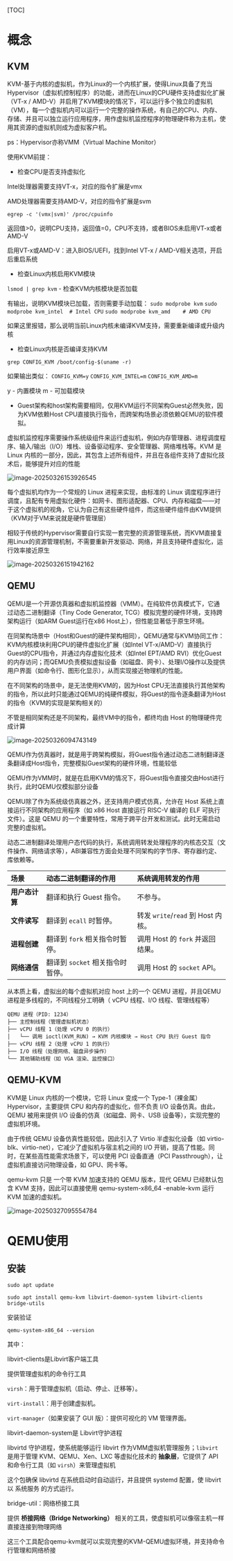[TOC]

# 概念

## KVM

KVM-基于内核的虚拟机，作为Linux的一个内核扩展，使得Linux具备了充当Hypervisor（虚拟机控制程序）的功能，进而在Linux的CPU硬件支持虚拟化扩展（VT-x / AMD-V）并启用了KVM模块的情况下，可以运行多个独立的虚拟机（VM），每一个虚拟机内可以运行一个完整的操作系统，有自己的CPU、内存、存储、并且可以独立运行应用程序，用作虚拟机监控程序的物理硬件称为主机，使用其资源的虚拟机则成为虚拟客户机。

ps：Hypervisor亦称VMM（Virtual Machine Monitor）

使用KVM前提：

- 检查CPU是否支持虚拟化

Intel处理器需要支持VT-x，对应的指令扩展是vmx

AMD处理器需要支持AMD-V，对应的指令扩展是svm

`egrep -c '(vmx|svm)' /proc/cpuinfo`

返回值>0，说明CPU支持，返回值=0，CPU不支持，或者BIOS未启用VT-x或者AMD-V

启用VT-x或AMD-V：进入BIOS/UEFI，找到Intel VT-x / AMD-V相关选项，开启后重启系统



- 检查Linux内核启用KVM模块

`lsmod | grep kvm` - 检查KVM内核模块是否加载

有输出，说明KVM模块已加载，否则需要手动加载：
`sudo modprobe kvm`
`sudo modprobe kvm_intel  # Intel CPU`
`sudo modprobe kvm_amd    # AMD CPU`

如果这里报错，那么说明当前Linux内核未编译KVM支持，需要重新编译或升级内核



- 检查Linux内核是否编译支持KVM

`grep CONFIG_KVM /boot/config-$(uname -r)`

如果输出类似：
`CONFIG_KVM=y`
`CONFIG_KVM_INTEL=m`
`CONFIG_KVM_AMD=m`

y - 内置模块    m - 可加载模块

- Guest架构和host架构需要相同，仅用KVM运行不同架构Guest必然失败，因为KVM依赖Host CPU直接执行指令，而跨架构场景必须依赖QEMU的软件模拟。

  

虚拟机监控程序需要操作系统级组件来运行虚拟机，例如内存管理器、进程调度程序、输入/输出（I/O）堆栈、设备驱动程序、安全管理器、网络堆栈等。KVM 是 Linux 内核的一部分，因此，其包含上述所有组件，并且在各组件支持了虚拟化技术后，能够提升对应的性能

![image-20250326153926545](https://raw.githubusercontent.com/upsetgrass/typora_pic_bed/main/image-20250326153926545.png)

每个虚拟机均作为一个常规的 Linux 进程来实现，由标准的 Linux 调度程序进行调度，且配有专用虚拟化硬件：如网卡、图形适配器、CPU、内存和磁盘——对于这个虚拟机的视角，它认为自己有这些硬件组件，而这些硬件组件由KVM提供（KVM对于VM来说就是硬件管理层）

相较于传统的Hypervisor需要自行实现一套完整的资源管理系统，而KVM直接复用Linux的资源管理机制，不需要重新开发驱动、网络，并且支持硬件虚拟化，运行效率接近原生

![image-20250326151942162](https://raw.githubusercontent.com/upsetgrass/typora_pic_bed/main/image-20250326151942162.png)

## QEMU

QEMU是一个开源仿真器和虚拟机监控器（VMM）。在纯软件仿真模式下，它通过动态二进制翻译（Tiny Code Generator, TCG）模拟完整的硬件环境，支持跨架构运行（如ARM Guest运行在x86 Host上），但性能显著低于原生环境。

在同架构场景中（Host和Guest的硬件架构相同），QEMU通常与KVM协同工作：KVM内核模块利用CPU的硬件虚拟化扩展（如Intel VT-x/AMD-V）直接执行Guest的CPU指令，并通过内存虚拟化技术（如Intel EPT/AMD RVI）优化Guest的内存访问；而QEMU负责模拟虚拟设备（如磁盘、网卡）、处理I/O操作以及提供用户界面（如命令行、图形化显示），从而实现接近物理机的性能。

在不同架构的场景中，是无法使用KVM的，因为Host CPU无法直接执行其他架构的指令，所以此时只能通过QEMU的纯硬件模拟，将Guest的指令逐条翻译为Host的指令（KVM的实现是架构相关的）

不管是相同架构还是不同架构，最终VM中的指令，都终均由 Host 的物理硬件完成计算

![image-20250326094743149](https://raw.githubusercontent.com/upsetgrass/typora_pic_bed/main/image-20250326094743149.png)

QEMU作为仿真器时，就是用于跨架构模拟，将Guest指令通过动态二进制翻译逐条翻译成Host指令，完整模拟Guest架构的硬件环境，性能较低

QEMU作为VMM时，就是在启用KVM的情况下，将Guest指令直接交由Host进行执行，此时QEMU仅模拟部分设备



QEMU除了作为系统级仿真器之外，还支持用户模式仿真，允许在 Host 系统上直接运行不同架构的应用程序（如 x86 Host 直接运行 RISC-V 编译的 ELF 可执行文件）。这是 QEMU 的一个重要特性，常用于跨平台开发和测试。此时无需启动完整的虚拟机。

动态二进制翻译处理用户态代码的执行，系统调用转发处理程序的内核态交互（文件操作、网络请求等），ABI兼容性方面会处理不同架构的字节序、寄存器约定、库依赖等。

| **场景**       | **动态二进制翻译的作用**         | **系统调用转发的作用**             |
| :------------- | :------------------------------- | :--------------------------------- |
| **用户态计算** | 翻译和执行 Guest 指令。          | 不参与。                           |
| **文件读写**   | 翻译到 `ecall` 时暂停。          | 转发 `write`/`read` 到 Host 内核。 |
| **进程创建**   | 翻译到 `fork` 相关指令时暂停。   | 调用 Host 的 `fork` 并返回结果。   |
| **网络通信**   | 翻译到 `socket` 相关指令时暂停。 | 调用 Host 的 `socket` API。        |



从本质上看，虚拟出的每个虚拟机对应 host 上的一个 QEMU 进程，并且QEMU进程是多线程的，不同线程分工明确（ vCPU 线程、I/O 线程、管理线程等）

```
QEMU 进程（PID: 1234）
├── 主控制线程（管理虚拟机状态）
├── vCPU 线程 1（处理 vCPU 0 的执行）
│   └── 调用 ioctl(KVM_RUN) → KVM 内核模块 → Host CPU 执行 Guest 指令
├── vCPU 线程 2（处理 vCPU 1 的执行）
├── I/O 线程（处理网络、磁盘异步操作）
└── 其他辅助线程（如 VGA 渲染、监控接口）
```



## QEMU-KVM

KVM是 Linux 内核的一个模块，它将 Linux 变成一个 Type-1（裸金属）Hypervisor，主要提供 CPU 和内存的虚拟化，但不负责 I/O 设备仿真。由此，QEMU 被用来提供 I/O 设备的仿真（如磁盘、网卡、USB 设备等），实现完整的虚拟机环境。

由于传统 QEMU 设备仿真性能较低，因此引入了 Virtio 半虚拟化设备（如 virtio-blk、virtio-net），它减少了虚拟机与宿主机之间的 I/O 开销，提高了性能。同时，在某些高性能需求场景下，可以使用 PCI 设备直通（PCI Passthrough），让虚拟机直接访问物理设备，如 GPU、网卡等。

qemu-kvm 只是 一个带 KVM 加速支持的 QEMU 版本，现代 QEMU 已经默认包含 KVM 支持，因此可以直接使用 qemu-system-x86_64 -enable-kvm 运行 KVM 加速的虚拟机。

![image-20250327095554784](https://raw.githubusercontent.com/upsetgrass/typora_pic_bed/main/image-20250327095554784.png)

# QEMU使用

## 安装

`sudo apt update`

`sudo apt install qemu-kvm libvirt-daemon-system libvirt-clients bridge-utils`

安装验证

`qemu-system-x86_64 --version`

其中：

libvirt-clients是Libvirt客户端工具

提供管理虚拟机的命令行工具

`virsh`：用于管理虚拟机（启动、停止、迁移等）。

`virt-install`：用于创建虚拟机。

`virt-manager`（如果安装了 GUI 版）：提供可视化的 VM 管理界面。

libvirt-daemon-system是 Libvirt守护进程

libvirtd 守护进程，使系统能够运行 libvirt 作为VMM虚拟机管理服务；`libvirt` 是用于管理 KVM、QEMU、Xen、LXC 等虚拟化技术的 **抽象层**，它提供了 API 和命令行工具（如 `virsh`）来管理虚拟机

这个包确保 libvirtd 在系统启动时自动运行，并且提供 systemd 配置，使 libvirt 以 系统服务 的方式运行。

bridge-util：网络桥接工具

提供 **桥接网络（Bridge Networking）** 相关的工具，使虚拟机可以像宿主机一样直接连接到物理网络



这三个工具配合qemu-kvm就可以实现完整的KVM-QEMU虚拟环境，并支持命令行管理和网络桥接



